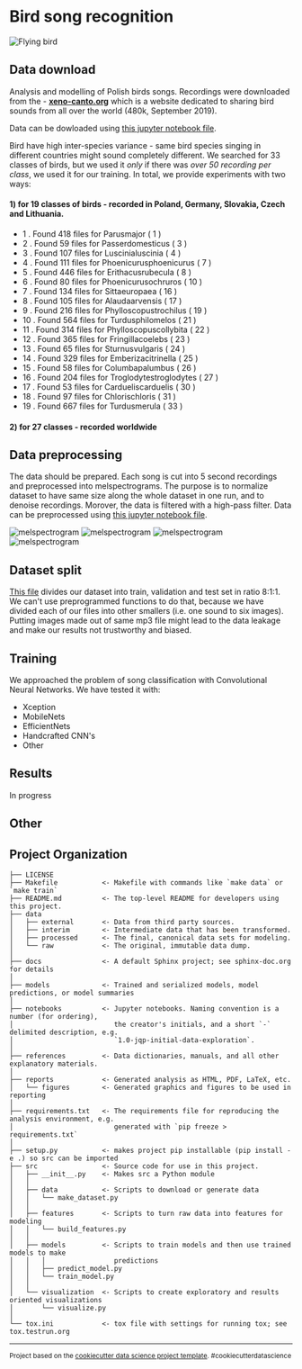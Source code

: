 Bird song recognition
==============================
![Flying bird](http://www.kuwaitbirds.org/sites/default/files/files-misc/birding-bird-shapes-1.jpg)

## Data download
Analysis and modelling of Polish birds songs. Recordings were downloaded from the - **[xeno-canto.org](https://www.xeno-canto.org/)** which is a website dedicated to sharing bird sounds from all over the world (480k, September 2019). 

Data can be dowloaded using [this jupyter notebook file](https://github.com/wimlds-trojmiasto/birds/blob/master/notebooks/AM_downloadData.ipynb). 

Bird have high inter-species variance - same bird species singing in different countries might sound completely different. We searched for 33 classes of birds, but we used it *only* if there was *over 50 recording per class*, we used it for our training.
In total, we provide experiments with two ways: 
#### 1) for 19 classes of birds - recorded in Poland, Germany, Slovakia, Czech and Lithuania. 

* 1 . Found  418  files for  Parusmajor ( 1 )
* 2 . Found  59  files for  Passerdomesticus ( 3 )
* 3 . Found  107  files for  Luscinialuscinia ( 4 )
* 4 . Found  111  files for  Phoenicurusphoenicurus ( 7 )
* 5 . Found  446  files for  Erithacusrubecula ( 8 )
* 6 . Found  80  files for  Phoenicurusochruros ( 10 )
* 7 . Found  134  files for  Sittaeuropaea ( 16 )
* 8 . Found  105  files for  Alaudaarvensis ( 17 )
* 9 . Found  216  files for  Phylloscopustrochilus ( 19 )
* 10 . Found  564  files for  Turdusphilomelos ( 21 )
* 11 . Found  314  files for  Phylloscopuscollybita ( 22 )
* 12 . Found  365  files for  Fringillacoelebs ( 23 )
* 13 . Found  65  files for  Sturnusvulgaris ( 24 )
* 14 . Found  329  files for  Emberizacitrinella ( 25 )
* 15 . Found  58  files for  Columbapalumbus ( 26 )
* 16 . Found  204  files for  Troglodytestroglodytes ( 27 )
* 17 . Found  53  files for  Cardueliscarduelis ( 30 )
* 18 . Found  97  files for  Chlorischloris ( 31 )
* 19 . Found  667  files for  Turdusmerula ( 33 )

#### 2) for 27 classes - recorded worldwide


## Data preprocessing
The data should be prepared. Each song is cut into 5 second recordings and preprocessed into melspectrograms. The purpose is to normalize dataset to have same size along the whole dataset in one run, and to denoise recordings. Morover, the data is filtered with a high-pass filter. Data can be preprocessed using [this jupyter notebook file](https://github.com/wimlds-trojmiasto/birds/blob/master/notebooks/AM_prepareData.ipynb).

![melspectrogram](images/Parusmajor12131018_18.png)
![melspectrogram](images/Phylloscopuscollybita1011061_1.png)
![melspectrogram](images/Sturnusvulgaris36979916_16.png)
![melspectrogram](images/Turdusmerula12247510_10.png)

## Dataset split
[This file](https://github.com/wimlds-trojmiasto/birds/blob/master/notebooks/AM_splitDataset.ipynb) divides our dataset into train, validation and test set in ratio 8:1:1. We can't use preprogrammed functions to do that, because we have divided each of our files into other smallers (i.e. one sound to six images). Putting images made out of same mp3 file might lead to the data leakage and make our results not trustworthy and biased.

## Training 
We approached the problem of song classification with Convolutional Neural Networks. We have tested it with:
* Xception 
* MobileNets
* EfficientNets
* Handcrafted CNN's
* Other

## Results
In progress



## Other
Project Organization
------------

    ├── LICENSE
    ├── Makefile           <- Makefile with commands like `make data` or `make train`
    ├── README.md          <- The top-level README for developers using this project.
    ├── data
    │   ├── external       <- Data from third party sources.
    │   ├── interim        <- Intermediate data that has been transformed.
    │   ├── processed      <- The final, canonical data sets for modeling.
    │   └── raw            <- The original, immutable data dump.
    │
    ├── docs               <- A default Sphinx project; see sphinx-doc.org for details
    │
    ├── models             <- Trained and serialized models, model predictions, or model summaries
    │
    ├── notebooks          <- Jupyter notebooks. Naming convention is a number (for ordering),
    │                         the creator's initials, and a short `-` delimited description, e.g.
    │                         `1.0-jqp-initial-data-exploration`.
    │
    ├── references         <- Data dictionaries, manuals, and all other explanatory materials.
    │
    ├── reports            <- Generated analysis as HTML, PDF, LaTeX, etc.
    │   └── figures        <- Generated graphics and figures to be used in reporting
    │
    ├── requirements.txt   <- The requirements file for reproducing the analysis environment, e.g.
    │                         generated with `pip freeze > requirements.txt`
    │
    ├── setup.py           <- makes project pip installable (pip install -e .) so src can be imported
    ├── src                <- Source code for use in this project.
    │   ├── __init__.py    <- Makes src a Python module
    │   │
    │   ├── data           <- Scripts to download or generate data
    │   │   └── make_dataset.py
    │   │
    │   ├── features       <- Scripts to turn raw data into features for modeling
    │   │   └── build_features.py
    │   │
    │   ├── models         <- Scripts to train models and then use trained models to make
    │   │   │                 predictions
    │   │   ├── predict_model.py
    │   │   └── train_model.py
    │   │
    │   └── visualization  <- Scripts to create exploratory and results oriented visualizations
    │       └── visualize.py
    │
    └── tox.ini            <- tox file with settings for running tox; see tox.testrun.org


--------

<p><small>Project based on the <a target="_blank" href="https://drivendata.github.io/cookiecutter-data-science/">cookiecutter data science project template</a>. #cookiecutterdatascience</small></p>
